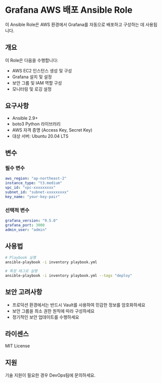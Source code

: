 # Grafana AWS 배포 Ansible Role

이 Ansible Role은 AWS 환경에서 Grafana를 자동으로 배포하고 구성하는 데 사용됩니다.

## 개요

이 Role은 다음을 수행합니다:
- AWS EC2 인스턴스 생성 및 구성
- Grafana 설치 및 설정
- 보안 그룹 및 IAM 역할 구성
- 모니터링 및 로깅 설정

## 요구사항

- Ansible 2.9+
- boto3 Python 라이브러리
- AWS 자격 증명 (Access Key, Secret Key)
- 대상 서버: Ubuntu 20.04 LTS

## 변수

### 필수 변수

```yaml
aws_region: "ap-northeast-2"
instance_type: "t3.medium"
vpc_id: "vpc-xxxxxxxxx"
subnet_id: "subnet-xxxxxxxxx"
key_name: "your-key-pair"
```

### 선택적 변수

```yaml
grafana_version: "9.5.0"
grafana_port: 3000
admin_user: "admin"
```

## 사용법

```bash
# Playbook 실행
ansible-playbook -i inventory playbook.yml

# 특정 태그로 실행
ansible-playbook -i inventory playbook.yml --tags "deploy"
```

## 보안 고려사항

- 프로덕션 환경에서는 반드시 Vault를 사용하여 민감한 정보를 암호화하세요
- 보안 그룹을 최소 권한 원칙에 따라 구성하세요
- 정기적인 보안 업데이트를 수행하세요

## 라이센스

MIT License

## 지원

기술 지원이 필요한 경우 DevOps팀에 문의하세요.
